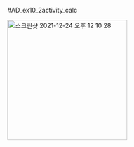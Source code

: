 #AD_ex10_2activity_calc

<img width="273" alt="스크린샷 2021-12-24 오후 12 10 28" src="https://user-images.githubusercontent.com/88240177/147355782-74509469-a299-49a3-848e-163a88d46d16.png">
